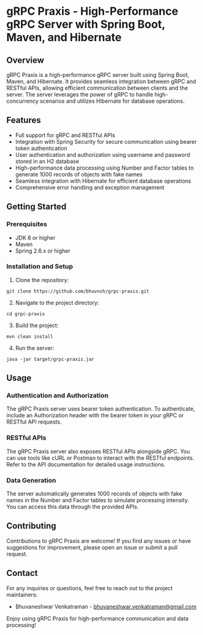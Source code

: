# gRPC Praxis - High-Performance gRPC Server with Spring Boot, Maven, and Hibernate

## Overview
gRPC Praxis is a high-performance gRPC server built using Spring Boot, Maven, and Hibernate. It provides seamless integration between gRPC and RESTful APIs, allowing efficient communication between clients and the server. The server leverages the power of gRPC to handle high-concurrency scenarios and utilizes Hibernate for database operations.

## Features

- Full support for gRPC and RESTful APIs
- Integration with Spring Security for secure communication using bearer token authentication
- User authentication and authorization using username and password stored in an H2 database
- High-performance data processing using Number and Factor tables to generate 1000 records of objects with fake names
- Seamless integration with Hibernate for efficient database operations
- Comprehensive error handling and exception management

## Getting Started

### Prerequisites
- JDK 8 or higher
- Maven
- Spring 2.6.x or higher

### Installation and Setup
1. Clone the repository:
```
git clone https://github.com/bhuvnsh/grpc-praxis.git
```
2. Navigate to the project directory:
```
cd grpc-praxis
```
3. Build the project:
```
mvn clean install
```
4. Run the server:
```
java -jar target/grpc-praxis.jar
```

## Usage

### Authentication and Authorization
The gRPC Praxis server uses bearer token authentication. To authenticate, include an Authorization header with the bearer token in your gRPC or RESTful API requests.

### RESTful APIs
The gRPC Praxis server also exposes RESTful APIs alongside gRPC. You can use tools like cURL or Postman to interact with the RESTful endpoints. Refer to the API documentation for detailed usage instructions.

### Data Generation
The server automatically generates 1000 records of objects with fake names in the Number and Factor tables to simulate processing intensity. You can access this data through the provided APIs.

## Contributing

Contributions to gRPC Praxis are welcome! If you find any issues or have suggestions for improvement, please open an issue or submit a pull request.

## Contact

For any inquiries or questions, feel free to reach out to the project maintainers:

- Bhuvaneshwar Venkatraman - bhuvaneshwar.venkatraman@gmail.com

Enjoy using gRPC Praxis for high-performance communication and data processing!
